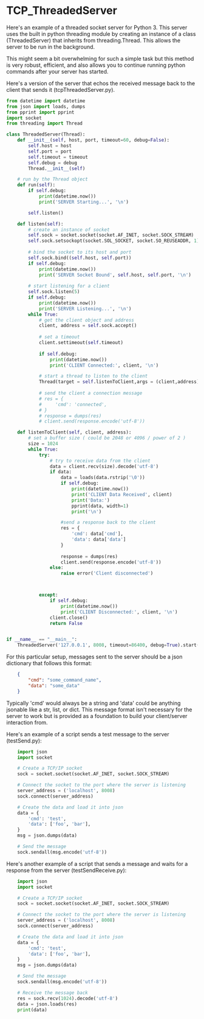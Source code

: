 # TCP_ThreadedServer

Here's an example of a threaded socket server for Python 3. This server uses the built in python threading module by creating an instance of a class (ThreadedServer) that inherits from threading.Thread. This allows the server to be run in the background.

This might seem a bit overwhelming for such a simple task but this method is very robust, efficient, and also allows you to continue running python commands after your server has started.

Here's a version of the server that echos the received message back to the client that sends it (tcpThreadedServer.py).

```python
from datetime import datetime
from json import loads, dumps
from pprint import pprint
import socket
from threading import Thread

class ThreadedServer(Thread):
    def __init__(self, host, port, timeout=60, debug=False):   
        self.host = host
        self.port = port
        self.timeout = timeout
        self.debug = debug
        Thread.__init__(self)

    # run by the Thread object
    def run(self):
        if self.debug:
            print(datetime.now())
            print('SERVER Starting...', '\n')

        self.listen()

    def listen(self):
        # create an instance of socket
        self.sock = socket.socket(socket.AF_INET, socket.SOCK_STREAM)
        self.sock.setsockopt(socket.SOL_SOCKET, socket.SO_REUSEADDR, 1)
        
        # bind the socket to its host and port
        self.sock.bind((self.host, self.port))
        if self.debug:
            print(datetime.now())
            print('SERVER Socket Bound', self.host, self.port, '\n')
        
        # start listening for a client
        self.sock.listen(5)
        if self.debug:
            print(datetime.now())
            print('SERVER Listening...', '\n')
        while True:
            # get the client object and address
            client, address = self.sock.accept()
            
            # set a timeout
            client.settimeout(self.timeout)
            
            if self.debug:
                print(datetime.now())
                print('CLIENT Connected:', client, '\n')

            # start a thread to listen to the client
            Thread(target = self.listenToClient,args = (client,address)).start()
            
            # send the client a connection message
            # res = {
            #     'cmd': 'connected',
            # }
            # response = dumps(res)
            # client.send(response.encode('utf-8'))

    def listenToClient(self, client, address):
        # set a buffer size ( could be 2048 or 4096 / power of 2 )
        size = 1024
        while True:
            try:
                # try to receive data from the client
                data = client.recv(size).decode('utf-8')
                if data:
                    data = loads(data.rstrip('\0'))
                    if self.debug:
                        print(datetime.now())
                        print('CLIENT Data Received', client)
                        print('Data:')
                        pprint(data, width=1)
                        print('\n')

                    #send a response back to the client
                    res = {
                        'cmd': data['cmd'],
                        'data': data['data']
                    }
 
                    response = dumps(res)
                    client.send(response.encode('utf-8'))
                else:
                    raise error('Client disconnected')



            except:
                if self.debug:
                    print(datetime.now())
                    print('CLIENT Disconnected:', client, '\n')
                client.close()
                return False


if __name__ == "__main__":
    ThreadedServer('127.0.0.1', 8008, timeout=86400, debug=True).start()
```

For this particular setup, messages sent to the server should be a json dictionary that follows this format:

```json
	{
		"cmd": "some_command_name",
		"data": "some_data"
	}
```
Typically 'cmd' would always be a string and 'data' could be anything jsonable like a str, list, or dict. This message format isn't necessary for the server to work but is provided as a foundation to build your client/server interaction from. 


Here's an example of a script sends a test message to the server (testSend.py):

```python
	import json
	import socket

	# Create a TCP/IP socket
	sock = socket.socket(socket.AF_INET, socket.SOCK_STREAM)

	# Connect the socket to the port where the server is listening
	server_address = ('localhost', 8008)
	sock.connect(server_address)

	# Create the data and load it into json
	data = {
		'cmd': 'test',
		'data': ['foo', 'bar'],
	}
	msg = json.dumps(data)

	# Send the message
	sock.sendall(msg.encode('utf-8'))
```

Here's another example of a script that sends a message and waits for a response from the server (testSendReceive.py):

```python
	import json
	import socket

	# Create a TCP/IP socket
	sock = socket.socket(socket.AF_INET, socket.SOCK_STREAM)

	# Connect the socket to the port where the server is listening
	server_address = ('localhost', 8008)
	sock.connect(server_address)

	# Create the data and load it into json
	data = {
		'cmd': 'test',
		'data': ['foo', 'bar'],
	}
	msg = json.dumps(data)

	# Send the message
	sock.sendall(msg.encode('utf-8'))

	# Receive the message back
	res = sock.recv(1024).decode('utf-8')
	data = json.loads(res)
	print(data)
```